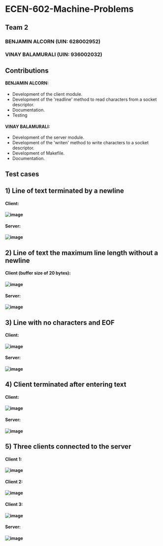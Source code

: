 # ECEN-602-Machine-Problems

## Team 2

### BENJAMIN ALCORN (UIN: 628002952)
### VINAY BALAMURALI (UIN: 936002032)

## Contributions

#### BENJAMIN ALCORN:
  * Development of the client module.
  * Development of the 'readline' method to read characters from a socket descriptor.
  * Documentation.
  * Testing

#### VINAY BALAMURALI:
  * Development of the server module.
  * Development of the 'writen' method to write characters to a socket descriptor.
  * Development of Makefile.
  * Documentation.


## Test cases

## 1) Line of text terminated by a newline
  #### Client: 
  #### ![image](https://github.com/user-attachments/assets/c56b7b97-5d8b-4575-909b-e749eedc9e04)
  #### Server: 
  #### ![image](https://github.com/user-attachments/assets/c1bb039e-f0c3-4238-bb5f-18d905628543)

## 2) Line of text the maximum line length without a newline
  #### Client (buffer size of 20 bytes):
  #### ![image](https://github.com/user-attachments/assets/37f5dc8b-2dd9-4b3f-958a-c31fba05a750)
  #### Server:
  #### ![image](https://github.com/user-attachments/assets/bc98518b-6868-45ff-91ac-6cb73c17a4dc)

## 3) Line with no characters and EOF
  #### Client:
  #### ![image](https://github.com/user-attachments/assets/11b046b4-38af-4579-a3de-39b52e07d33a)
  #### Server:
  #### ![image](https://github.com/user-attachments/assets/7b92ce16-c596-477c-8cde-e64261454850)

## 4) Client terminated after entering text
  #### Client:
  #### ![image](https://github.com/user-attachments/assets/b521cb7b-4533-4394-84ae-a2dc7d8ba3d4)
  #### Server:
  #### ![image](https://github.com/user-attachments/assets/8216b1f0-efa2-4749-ba7b-6ebf70775117)

## 5) Three clients connected to the server
  #### Client 1:
  #### ![image](https://github.com/user-attachments/assets/4c0a2eca-7c27-440c-9d58-8a4b6761d758)
  #### Client 2:
  #### ![image](https://github.com/user-attachments/assets/04e0ca29-4f63-4ae1-bd40-fd422692cbb1)
  #### Client 3:
  #### ![image](https://github.com/user-attachments/assets/047d66ef-9b16-466d-89d4-e9dba38021c9)
  #### Server:
  #### ![image](https://github.com/user-attachments/assets/b87b82a8-a181-4147-8ce0-d781b7297fb9)







